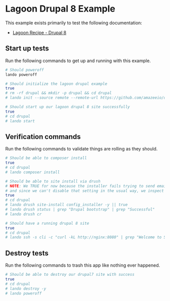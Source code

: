 Lagoon Drupal 8 Example
=======================

This example exists primarily to test the following documentation:

* [Lagoon Recipe - Drupal 8](https://docs.lando.dev/config/lagoon.html)

Start up tests
--------------

Run the following commands to get up and running with this example.

```bash
# Should poweroff
lando poweroff

# Should initialize the lagoon drupal example
true
# rm -rf drupal && mkdir -p drupal && cd drupal
# lando init --source remote --remote-url https://github.com/amazeeio/drupal-example.git --recipe lagoon

# Should start up our lagoon drupal 8 site successfully
true
# cd drupal
# lando start
```

Verification commands
---------------------

Run the following commands to validate things are rolling as they should.

```bash
# Should be able to composer install
true
# cd drupal
# lando composer install

# Should be able to site install via drush
# NOTE: We TRUE for now because the installer fails trying to send email
# and since we can't disable that setting in the usual way, we inspect success in the next command
true
# cd drupal
# lando drush site-install config_installer -y || true
# lando drush status | grep "Drupal bootstrap" | grep "Successful"
# lando drush cr

# Should have a running drupal 8 site
true
# cd drupal
# lando ssh -s cli -c "curl -kL http://nginx:8080" | grep "Welcome to Site-Install"
```

Destroy tests
-------------

Run the following commands to trash this app like nothing ever happened.

```bash
# Should be able to destroy our drupal7 site with success
true
# cd drupal
# lando destroy -y
# lando poweroff
```
